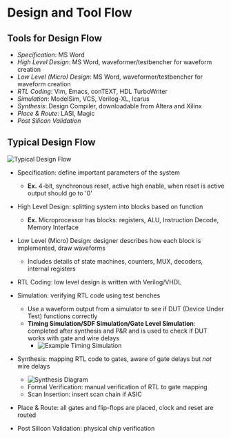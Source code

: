 # Design and Tool Flow

## Tools for Design Flow

* *Specification*: MS Word
* *High Level Design*: MS Word, waveformer/testbencher for waveform creation
* *Low Level (Micro) Design*: MS Word, waveformer/testbencher for waveform creation
* *RTL Coding*: Vim, Emacs, conTEXT, HDL TurboWriter
* *Simulation*: ModelSim, VCS, Verilog-XL, Icarus
* *Synthesis*: Design Compiler, downloadable from Altera and Xilinx
* *Place & Route*: LASI, Magic
* *Post Silicon Validation*

## Typical Design Flow

![Typical Design Flow](http://www.asic-world.com/images/verilog/design_flow.gif)

* Specification: define important parameters of the system
  * **Ex.** 4-bit, synchronous reset, active high enable, when reset is active output should go to '0'

* High Level Design: splitting system into blocks based on function
  * **Ex.** Microprocessor has blocks: registers, ALU, Instruction Decode, Memory Interface

* Low Level (Micro) Design: designer describes how each block is implemented, draw waveforms
  * Includes details of state machines, counters, MUX, decoders, internal registers

* RTL Coding: low level design is written with Verilog/VHDL

* Simulation: verifying RTL code using test benches
  * Use a waveform output from a simulator to see if DUT (Device Under Test) functions correctly
  * **Timing Simulation/SDF Simulation/Gate Level Simulation**: completed after synthesis and P&R and is used to check if DUT works with gate and wire delays
    * ![Example Timing Simulation](http://www.asic-world.com/images/verilog/vcount_sim.gif)

* Synthesis: mapping RTL code to gates, aware of gate delays but *not* wire delays
  * ![Synthesis Diagram](http://www.asic-world.com/images/verilog/syn_flow.gif)
  * Formal Verification: manual verification of RTL to gate mapping
  * Scan Insertion: insert scan chain if ASIC

* Place & Route: all gates and flip-flops are placed, clock and reset are routed

* Post Silicon Validation: physical chip verification